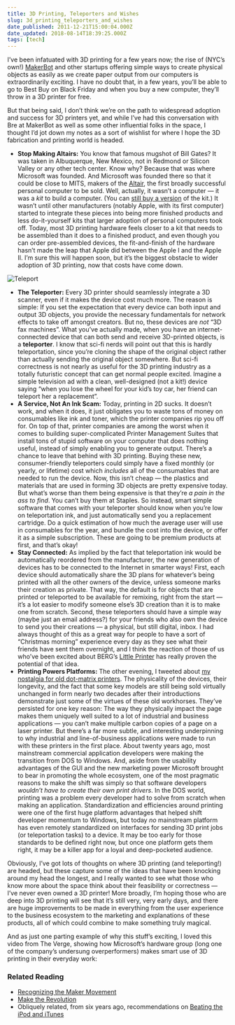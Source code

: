 ```yaml
---
title: 3D Printing, Teleporters and Wishes
slug: 3d_printing_teleporters_and_wishes
date_published: 2011-12-21T15:00:04.000Z
date_updated: 2018-08-14T18:39:25.000Z
tags: [tech]
---
```


I’ve been infatuated with 3D printing for a few years now; the rise of (NYC’s own!) [MakerBot](http://www.makerbot.com/) and other startups offering simple ways to create physical objects as easily as we create paper output from our computers is extraordinarily exciting. I have no doubt that, in a few years, you’ll be able to go to Best Buy on Black Friday and when you buy a new computer, they’ll throw in a 3D printer for free.

But that being said, I don’t think we’re on the path to widespread adoption and success for 3D printers yet, and while I’ve had this conversation with Bre at MakerBot as well as some other influential folks in the space, I thought I’d jot down my notes as a sort of wishlist for where I hope the 3D fabrication and printing world is headed.

- **Stop Making Altairs:** You know that famous mugshot of Bill Gates? It was taken in Albuquerque, New Mexico, not in Redmond or Silicon Valley or any other tech center. Know why? Because that was where Microsoft was founded. And Microsoft was founded there so that it could be close to MITS, makers of the [Altair](http://pc-history.org/altair.htm), the first broadly successful personal computer to be sold. Well, actually, it wasn’t a computer — it was a *kit* to build a computer. (You can [still buy a version](http://www.altairkit.com/creation_of_a_kit_story.html) of the kit.) It wasn’t until other manufacturers (notably Apple, with its first computer) started to integrate these pieces into being more finished products and less do-it-yourself kits that larger adoption of personal computers took off. Today, most 3D printing hardware feels closer to a kit that needs to be assembled than it does to a finished product, and even though you can order pre-assembled devices, the fit-and-finish of the hardware hasn’t made the leap that Apple did between the Apple I and the Apple II. I’m sure this will happen soon, but it’s the biggest obstacle to wider adoption of 3D printing, now that costs have come down.

![Teleport](https://cdn.glitch.global/c4e475b2-a54e-47e0-973c-ed0bd1b46262/teleport.jpg?v=1670805065726)

- **The Teleporter:** Every 3D printer should seamlessly integrate a 3D scanner, even if it makes the device cost much more. The reason is simple: If you set the expectation that every device can both input and output 3D objects, you provide the necessary fundamentals for network effects to take off amongst creators. But no, these devices are *not* “3D fax machines”. What you’ve actually made, when you have an internet-connected device that can both send and receive 3D-printed objects, is a **teleporter**. I know that sci-fi nerds will point out that this is hardly teleportation, since you’re cloning the shape of the original object rather than actually sending the original object somewhere. But sci-fi correctness is not nearly as useful for the 3D printing industry as a totally futuristic concept that can get normal people excited. Imagine a simple television ad with a clean, well-designed (not a kit!) device saying “when you lose the wheel for your kid’s toy car, her friend can teleport her a replacement”.
- **A Service, Not An Ink Scam:** Today, printing in 2D sucks. It doesn’t work, and when it does, it just obligates you to waste tons of money on consumables like ink and toner, which the printer companies rip you off for. On top of that, printer companies are among the worst when it comes to building super-complicated Printer Management Suites that install tons of stupid software on your computer that does nothing useful, instead of simply enabling you to generate output. There’s a chance to leave that behind with 3D printing. Buying these new, consumer-friendly teleporters could simply have a fixed monthly (or yearly, or lifetime) cost which *includes* all of the consumables that are needed to run the device. Now, this isn’t cheap — the plastics and materials that are used in forming 3D objects are pretty expensive today. But what’s worse than them being expensive is that they’re *a pain in the ass to find*. You can’t buy them at Staples. So instead, smart simple software that comes with your teleporter should know when you’re low on teleportation ink, and just automatically send you a replacement cartridge. Do a quick estimation of how much the average user will use in consumables for the year, and bundle the cost into the device, or offer it as a simple subscription. These are going to be premium products at first, and that’s okay!
- **Stay Connected:** As implied by the fact that teleportation ink would be automatically reordered from the manufacturer, the new generation of devices has to be connected to the Internet in smarter ways! First, each device should automatically share the 3D plans for whatever’s being printed with all the other owners of the device, unless someone marks their creation as private. That way, the default is for objects that are printed or teleported to be available for remixing, right from the start — it’s a lot easier to modify someone else’s 3D creation than it is to make one from scratch. Second, these teleporters should have a simple way (maybe just an email address?) for your friends who also own the device to send you their creations — a physical, but still digital, inbox. I had always thought of this as a great way for people to have a sort of “Christmas morning” experience every day as they see what their friends have sent them overnight, and I think the reaction of those of us who’ve been excited about BERG’s [Little Printer](http://bergcloud.com/littleprinter/) has really proven the potential of that idea.
- **Printing Powers Platforms:** The other evening, I tweeted about [my nostalgia for old dot-matrix printers](https://twitter.com/@anildash/status/148992235277529088). The physicality of the devices, their longevity, and the fact that some key models are still being sold virtually unchanged in form nearly two decades after their introductions demonstrate just some of the virtues of these old workhorses. They’ve persisted for one key reason: The way they physically impact the page makes them uniquely well suited to a lot of industrial and business applications — you can’t make multiple carbon copies of a page on a laser printer. But there’s a far more subtle, and interesting underpinning to why industrial and line-of-business applications were made to run with these printers in the first place. About twenty years ago, most mainstream commercial application developers were making the transition from DOS to Windows. And, aside from the usability advantages of the GUI and the new marketing power Microsoft brought to bear in promoting the whole ecosystem, one of the most pragmatic reasons to make the shift was simply so that software developers *wouldn’t have to create their own print drivers*. In the DOS world, printing was a problem every developer had to solve from scratch when making an application. Standardization and efficiencies around printing were one of the first huge platform advantages that helped shift developer momentum to Windows, but today *no* mainstream platform has even remotely standardized on interfaces for sending 3D print jobs (or teleportation tasks) to a device. It may be too early for those standards to be defined right now, but once one platform gets them right, it may be a killer app for a loyal and deep-pocketed audience.

Obviously, I’ve got lots of thoughts on where 3D printing (and teleporting!) are headed, but these capture some of the ideas that have been knocking around my head the longest, and I really wanted to see what those who know more about the space think about their feasibility or correctness — I’ve never even owned a 3D printer! More broadly, I’m hoping those who are deep into 3D printing will see that it’s still very, very early days, and there are huge improvements to be made in everything from the user experience to the business ecosystem to the marketing and explanations of these products, all of which could combine to make something truly magical.

And as just one parting example of why this stuff’s exciting, I loved this video from The Verge, showing how Microsoft’s hardware group (long one of the company’s undersung overperformers) makes smart use of 3D printing in their everyday work:

### Related Reading

- [Recognizing the Maker Movement](/2011/09/recognizing_the_maker_movement)
- [Make the Revolution](/2010/09/when_the_revolution_comes_they_wont_recognize_it)
- Obliquely related, from six years ago, recommendations on [Beating the iPod and iTunes](/2006/01/the_top_10_dos)
